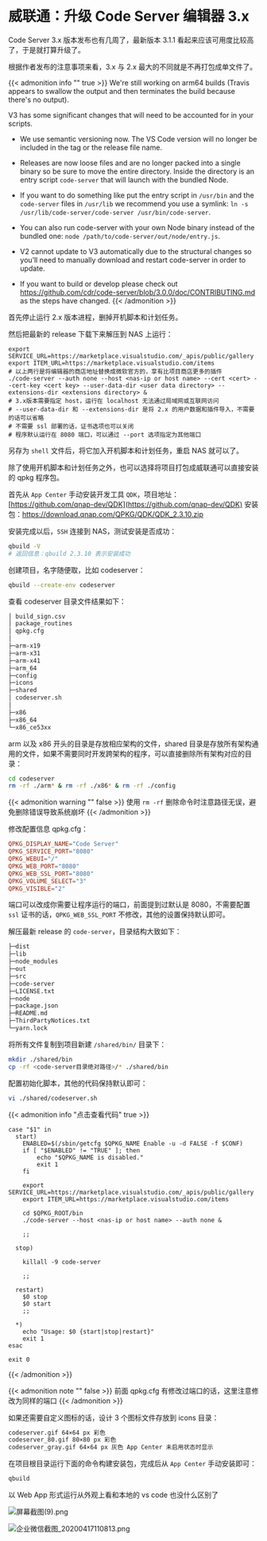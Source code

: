 # 威联通：升级 Code Server 编辑器 3.x


Code Server 3.x 版本发布也有几周了，最新版本 3.1.1 看起来应该可用度比较高了，于是就打算升级了。

<!--more-->

根据作者发布的注意事项来看，3.x 与 2.x 最大的不同就是不再打包成单文件了。

{{< admonition info "" true >}}
We're still working on arm64 builds (Travis appears to swallow the output and then terminates the build because there's no output).

V3 has some significant changes that will need to be accounted for in your scripts.

- We use semantic versioning now. The VS Code version will no longer be included in the tag or the release file name.

- Releases are now loose files and are no longer packed into a single binary so be sure to move the entire directory. Inside the directory is an entry script `code-server` that will launch with the bundled Node.

- If you want to do something like put the entry script in `/usr/bin` and the `code-server` files in `/usr/lib` we recommend you use a symlink: `ln -s /usr/lib/code-server/code-server /usr/bin/code-server`.

- You can also run code-server with your own Node binary instead of the bundled one: `node /path/to/code-server/out/node/entry.js`.

- V2 cannot update to V3 automatically due to the structural changes so you’ll need to manually download and restart code-server in order to update.

- If you want to build or develop please check out <https://github.com/cdr/code-server/blob/3.0.0/doc/CONTRIBUTING.md> as the steps have changed.
  {{< /admonition >}}

首先停止运行 2.x 版本进程，删掉开机脚本和计划任务。

然后把最新的 release 下载下来解压到 NAS 上运行：

```shell
export SERVICE_URL=https://marketplace.visualstudio.com/_apis/public/gallery
export ITEM_URL=https://marketplace.visualstudio.com/items
# 以上两行是将编辑器的商店地址替换成微软官方的，享有比项目商店更多的插件
./code-server --auth none --host <nas-ip or host name> --cert <cert> --cert-key <cert key> --user-data-dir <user data directory> --extensions-dir <extensions directory> &
# 3.x版本需要指定 host，运行在 localhost 无法通过局域网或互联网访问
# --user-data-dir 和 --extensions-dir 是将 2.x 的用户数据和插件导入，不需要的话可以省略
# 不需要 ssl 部署的话，证书选项也可以关闭
# 程序默认运行在 8080 端口，可以通过 --port 选项指定为其他端口
```

另存为 `shell` 文件后，将它加入开机脚本和计划任务，重启 NAS 就可以了。

除了使用开机脚本和计划任务之外，也可以选择将项目打包成威联通可以直接安装的 qpkg 程序包。

首先从 `App Center` 手动安装开发工具 `QDK`，项目地址：[https://github.com/qnap-dev/QDK](https://github.com/qnap-dev/QDK) 安装包：[https://download.qnap.com/QPKG/QDK/QDK_2.3.10.zip
](https://download.qnap.com/QPKG/QDK/QDK_2.3.10.zip)

安装完成以后，`SSH` 连接到 NAS，测试安装是否成功：

```bash
qbuild -V
# 返回信息：qbuild 2.3.10 表示安装成功
```

创建项目，名字随便取，比如 codeserver：

```bash
qbuild --create-env codeserver
```

查看 codeserver 目录文件结果如下：

```markdown
│ build_sign.csv
│ package_routines
│ qpkg.cfg
│
├─arm-x19
├─arm-x31
├─arm-x41
├─arm_64
├─config
├─icons
├─shared
│ codeserver.sh
│
├─x86
├─x86_64
└─x86_ce53xx
```

arm 以及 x86 开头的目录是存放相应架构的文件，shared 目录是存放所有架构通用的文件，如果不需要同时开发跨架构的程序，可以直接删除所有架构对应的目录：

```bash
cd codeserver
rm -rf ./arm* & rm -rf ./x86* & rm -rf ./config
```

{{< admonition warning "" false >}}
使用 `rm -rf` 删除命令时注意路径无误，避免删除错误导致系统崩坏
{{< /admonition >}}

修改配置信息 qpkg.cfg：

```toml
QPKG_DISPLAY_NAME="Code Server"
QPKG_SERVICE_PORT="8080"
QPKG_WEBUI="/"
QPKG_WEB_PORT="8080"
QPKG_WEB_SSL_PORT="8080"
QPKG_VOLUME_SELECT="3"
QPKG_VISIBLE="2"
```

端口可以改成你需要让程序运行的端口，前面提到过默认是 8080，不需要配置 `ssl` 证书的话，`QPKG_WEB_SSL_PORT` 不修改，其他的设置保持默认即可。

解压最新 release 的 `code-server`，目录结构大致如下：

```markdown
├─dist
├─lib
├─node_modules
├─out
├─src
├─code-server
├─LICENSE.txt
├─node
├─package.json
├─README.md
├─ThirdPartyNotices.txt
└─yarn.lock
```

将所有文件复制到项目新建 `/shared/bin/` 目录下：

```bash
mkdir ./shared/bin
cp -rf <code-server目录绝对路径>/* ./shared/bin
```

配置初始化脚本，其他的代码保持默认即可：

```bash
vi ./shared/codeserver.sh
```

{{< admonition info "点击查看代码" true >}}

```shell
case "$1" in
  start)
    ENABLED=$(/sbin/getcfg $QPKG_NAME Enable -u -d FALSE -f $CONF)
    if [ "$ENABLED" != "TRUE" ]; then
        echo "$QPKG_NAME is disabled."
        exit 1
    fi

    export SERVICE_URL=https://marketplace.visualstudio.com/_apis/public/gallery
    export ITEM_URL=https://marketplace.visualstudio.com/items

    cd $QPKG_ROOT/bin
    ./code-server --host <nas-ip or host name> --auth none &

    ;;

  stop)

    killall -9 code-server

    ;;

  restart)
    $0 stop
    $0 start
    ;;

  *)
    echo "Usage: $0 {start|stop|restart}"
    exit 1
esac

exit 0
```

{{< /admonition >}}

{{< admonition note "" false >}}
前面 qpkg.cfg 有修改过端口的话，这里注意修改为同样的端口
{{< /admonition >}}

如果还需要自定义图标的话，设计 3 个图标文件存放到 icons 目录：

```markdown
codeserver.gif 64×64 px 彩色
codeserver_80.gif 80×80 px 彩色
codeserver_gray.gif 64×64 px 灰色 App Center 未启用状态时显示
```

在项目根目录运行下面的命令构建安装包，完成后从 `App Center` 手动安装即可：

```bash
qbuild
```

以 Web App 形式运行从外观上看和本地的 vs code 也没什么区别了

![屏幕截图(9).png](https://i.loli.net/2020/04/18/zCayub6Y5P4IH1E.png)

![企业微信截图_20200417110813.png](https://i.loli.net/2020/04/18/AVm6nX9p4g8rCNH.png)

